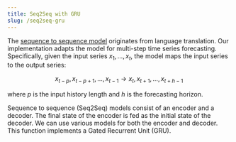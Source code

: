 ```yaml
---
title: Seq2Seq with GRU
slug: /seq2seq-gru
---
```


The [sequence to sequence model](https://proceedings.neurips.cc/paper/2014/file/a14ac55a4f27472c5d894ec1c3c743d2-Paper.pdf) originates from language translation. Our implementation adapts the model for multi-step time series forecasting. Specifically, given the input series $x_1, \ldots, x_{t}$, the model maps the input series to the output series:

$$
x_{t-p}, x_{t-p+1}, \ldots, x_{t-1} \longrightarrow x_t, x_{t+1}, \ldots, x_{t+h-1}
$$

where $p$ is the input history length and $h$ is the forecasting horizon.

Sequence to sequence (Seq2Seq) models consist of an encoder and a decoder. The final state of the encoder is fed as the initial state of the decoder. We can use various models for both the encoder and decoder. This function implements a Gated Recurrent Unit (GRU).
